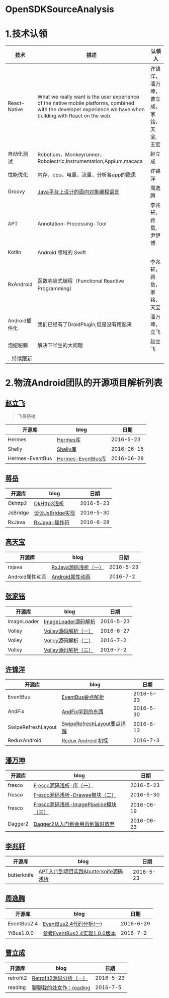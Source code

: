 # OpenSDKSourceAnalysis

# 1.技术认领


| 技术 | 描述 |认领人|
|--------|--------|--------|
|     React-Native  |   What we really want is the user experience of the native mobile platforms, combined with the developer experience we have when building with React on the web.    |许锦洋，潘万坤，曹立成，家铭，天宝,王宏|
|自动化测试|Robotium，Monkeyrunner，Robolectric,Instrumentation,Appium,macaca|赵立成|
|性能优化|内存，cpu，电量，流量，分析各app的隐患|许锦洋|
|Groovy|[Java平台上设计的面向对象编程语言](https://dongchuan.gitbooks.io/gradle-user-guide-/content/overview/why_groovy.html)|周逸腾|
|APT|Annotation-Processing-Tool|李兆轩，蒋岳,尹伊博|
|Kotlin|Android 领域的 Swift||
|RxAndroid|函数响应式编程（Functional Reactive Programming）|李兆轩，蒋岳，家铭，天宝|
|Android插件化|我们已经有了DroidPlugin,但是没有用起来|潘万坤，立飞|
|泡妞秘籍|解决下半生的大问题|赵立飞|
|...持续跟新|||



# 2.物流Android团队的开源项目解析列表

## [赵立飞](https://github.com/Xiaofei-it)

> 飞哥祭楼

| 开源库 | blog |日期|
|--------|--------|--------|
| Hermes   | [Hermes库](https://github.com/Xiaofei-it/Hermes)       |2016-5-23|
|Shelly|[Shelly库](https://github.com/Xiaofei-it/Shelly)|2016-06-15|
|Hermes-EventBus|[Hermes-EventBus库](https://github.com/Xiaofei-it/Hermes-EventBus)|2016-06-28|

## [蒋岳](https://github.com/jiangyue2780)

| 开源库 | blog |日期|
|--------|--------|--------|
| Okhttp2   | [OkHttp3浅析](http://blog.csdn.net/jiangyue2780/article/details/51592724)      |2016-5-23|
|JsBridge|[谈谈JsBridge实现](http://blog.csdn.net/jiangyue2780/article/details/51636240)|2016-5-30|
|RxJava|[RxJava-操作符](http://blog.csdn.net/jiangyue2780/article/details/51775796)|2016-6-28|

## [高天宝](https://github.com/wdgtb)

| 开源库 | blog |日期|
|--------|--------|--------|
| rxjava   | [RxJava源码浅析（一）](http://www.jianshu.com/p/6eb83430c890)      |2016-5-23|
| Android属性动画   | [Android属性动画](http://www.jianshu.com/p/20feeb271ed8)      |2016-7-2|


## [张家铭](https://github.com/LonerJimmy)

| 开源库 | blog |日期|
|--------|--------|--------|
| imageLoader   | [ImageLoader源码解析](http://blog.csdn.net/zjm0518/article/details/51596872)      |2016-5-23|
|Volley|[Volley源码解析（一）](http://blog.csdn.net/zjm0518/article/details/51770683)|2016-6-27|
|Volley|[Volley源码解析（二）](http://blog.csdn.net/zjm0518/article/details/51811981)|2016-7-2|
|Volley|[Volley源码解析（三）](http://blog.csdn.net/zjm0518/article/details/51822433)|2016-7-2|


##  [许锦洋](https://github.com/xujinyang)

| 开源库 | blog |日期|
|--------|--------|--------|
| EventBus   | [ EventBus要点解析](http://blog.csdn.net/mobilexu/article/details/51501686)      |2016-5-23|
|AndFix|[AndFix学到的东西](http://xujinyang.github.io/2016/06/05/AndFix%E5%AD%A6%E5%88%B0%E7%9A%84%E4%B8%9C%E8%A5%BF/)|2016-5-30|
|SwipeRefreshLayout|[SwipeRefreshLayout要点详解](http://xujinyang.github.io/2016/06/19/SwipeRefreshLayout%E8%A6%81%E7%82%B9%E8%AF%A6%E8%A7%A3/)|2016-6-13|
|ReduxAndroid|[Redux Android 初探](https://github.com/xujinyang/ReduxAndroid)|2016-7-3|

##  [潘万坤](https://github.com/pandavickey)

| 开源库 | blog |日期|
|--------|--------|--------|
| fresco   | [Fresco源码浅析-序（一）](http://www.jianshu.com/p/1524edee4725 )     |2016-5-23|
| fresco   | [Fresco源码浅析-Drawee模块（二）](http://www.jianshu.com/p/edc36431fede)     |2016-5-30|
| fresco   | [Fresco源码浅析-ImagePipeline模块（三）](http://www.jianshu.com/p/116639f920b6)     |2016-06-19|
|Dagger2|[Dagger2从入门到会用再到暂时放弃](http://www.jianshu.com/p/f55a24908d9a)|2016-06-23|



## [李兆轩](https://github.com/lizhaoxuan)
| 开源库 | blog |日期|
|--------|--------|--------|
| butterknife   |[APT入门到项目实践&butterknife源码浅析](https://github.com/lizhaoxuan/Android-APT-Framework)   |2016-5-23|

## [周逸腾](https://github.com/zhouyiteng)
| 开源库 | blog |日期|
|--------|--------|--------|
| EventBus2.4|[EventBus2.4代码分析(一)](https://github.com/zhouyiteng/opensource/blob/master/EventBus2.4%20%E4%BB%A3%E7%A0%81%E5%88%86%E6%9E%90(%E4%B8%80).doc)	|2016-6-29|
| YiBus1.0.0|[参考EventBus2.4实现1.0.0版本](https://github.com/zhouyiteng/YiEventBus)	|2016-7-2|


## [曹立成](https://github.com/Richard-Cao)
| 开源库 | blog |日期|
|--------|--------|--------|
| retrofit2   |[Retrofit2源码分析（一）](http://richardcao.me/2016/05/29/Retrofit2%E6%BA%90%E7%A0%81%E5%88%86%E6%9E%90%EF%BC%88%E4%B8%80%EF%BC%89/) |2016-5-23|
| reading  |[聊聊我的处女作：reading](http://richardcao.me/2016/07/05/Talk-About-Reading/) |2016-7-5|





